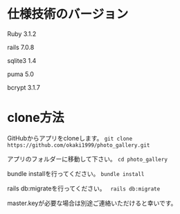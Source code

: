 # 仕様技術のバージョン
Ruby 3.1.2

rails 7.0.8

sqlite3 1.4

puma 5.0

bcrypt 3.1.7


# clone方法

GitHubからアプリをcloneします。
``` git clone https://github.com/okaki1999/photo_gallery.git ```

アプリのフォルダーに移動して下さい。
``` cd photo_gallery ```

bundle installを行ってください。
``` bundle install ```

rails db:migrateを行ってください。
``` rails db:migrate```

master.keyが必要な場合は別途ご連絡いただけると幸いです。

